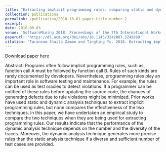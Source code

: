 ```yaml
---
title: "Extracting implicit programming rules: comparing static and dynamic approaches"
collection: publications
permalink: /publication/2010-10-01-paper-title-number-2
excerpt:
date: 2018-09-03
venue: 'SoftwareMining 2018: Proceedings of the 7th International Workshop on Software Mining'
paperurl: 'https://dl.acm.org/doi/abs/10.1145/3242887.3242889'
citation: 'Tarannum Shaila Zaman and Tingting Yu. 2018. Extracting implicit programming rules: comparing static and dynamic approaches. In Proceedings of the 7th International Workshop on Software Mining (SoftwareMining 2018). Association for Computing Machinery, New York, NY, USA, 1–7. DOI:https://doi.org/10.1145/3242887.3242889'
---
```


[Download paper here](https://scholar.google.com/scholar?oi=bibs&hl=en&authuser=1&cluster=8226508709845992138)

Abstract: Programs often follow implicit programming rules, such as, function call A must be followed by function call B. Rules of such kinds are rarely documented by developers. Nevertheless, programming rules play an important role in software testing and maintenance. For example, the rules can be used as test oracles to detect violations. If a programmer can be notified of these rules before updating the source code, the chances of generating defects due to rule violations might be minimized. Prior works have used static and dynamic analysis techniques to extract implicit programming rules, but none compares the effectiveness of the two techniques. In this paper, we have undertaken an empirical study to compare the two techniques when they are being used for extracting programming rules. Our results indicate that the performance of the dynamic analysis technique depends on the number and the diversity of the traces. Moreover, the dynamic analysis technique generates more precise rules than the static analysis technique if a diverse and sufficient number of test cases are provided.
